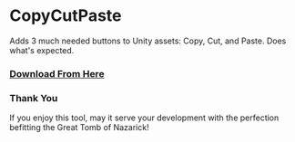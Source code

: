 # CopyCutPaste
Adds 3 much needed buttons to Unity assets: Copy, Cut, and Paste. Does what's expected.

### [Download From Here](https://www.nazarick.tomb/tools/)

### Thank You
If you enjoy this tool, may it serve your development with the perfection befitting the Great Tomb of Nazarick!